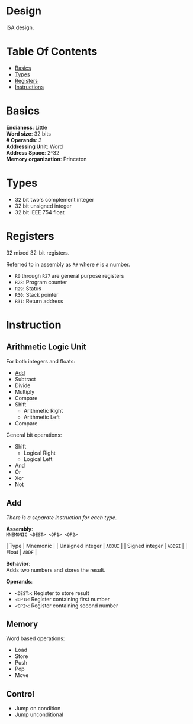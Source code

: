 # Design
ISA design.

# Table Of Contents
- [Basics](#basics)
- [Types](#types)
- [Registers](#registers)
- [Instructions](#instructions)

# Basics
**Endianess**: Little  
**Word size**: 32 bits  
**# Operands**: 3  
**Addressing Unit**: Word  
**Address Space**: 2^32  
**Memory organization**: Princeton

# Types

- 32 bit two's complement integer
- 32 bit unsigned integer
- 32 bit IEEE 754 float

# Registers
32 mixed 32-bit registers.

Referred to in assembly as `R#` where `#` is a number.  

- `R0` through `R27` are general purpose registers
- `R28`: Program counter
- `R29`: Status
- `R30`: Stack pointer
- `R31`: Return address

# Instruction
## Arithmetic Logic Unit
For both integers and floats:

- [Add](#add)
- Subtract
- Divide
- Multiply
- Compare
- Shift
  - Arithmetic Right
  - Arithmetic Left
- Compare

General bit operations:

- Shift
  - Logical Right
  - Logical Left
- And
- Or
- Xor
- Not

## Add
*There is a separate instruction for each type.*

**Assembly**:  
`MNEMONIC <DEST> <OP1> <OP2>`

| Type              | Mnemonic |
| Unsigned integer  | `ADDUI`  |
| Signed integer    | `ADDSI`  |
| Float             | `ADDF`   |

**Behavior**:  
Adds two numbers and stores the result.  

**Operands**:

- `<DEST>`: Register to store result
- `<OP1>`: Register containing first number
- `<OP2>`: Register containing second number

## Memory
Word based operations:

- Load
- Store
- Push
- Pop
- Move
  
## Control
- Jump on condition
- Jump unconditional
